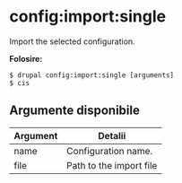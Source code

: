 # config:import:single
Import the selected configuration.

**Folosire:**
```
$ drupal config:import:single [arguments]
$ cis  
```

## Argumente disponibile
Argument | Detalii
---------|-------------
name | Configuration name.
file | Path to the import file
